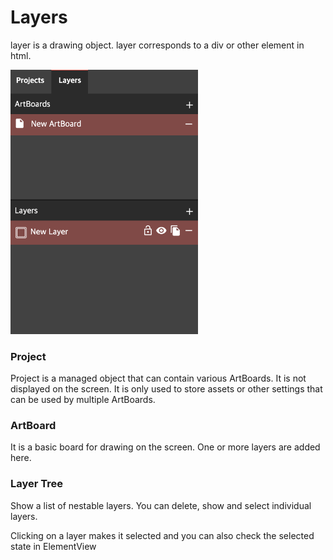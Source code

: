 # Layers

layer is a drawing object. layer corresponds to a div or other element in html.

<img src='/images/editor/layer-list.png' style='max-width: 300px' />

### Project

Project is a managed object that can contain various ArtBoards. It is not displayed on the screen. It is only used to store assets or other settings that can be used by multiple ArtBoards.

### ArtBoard

It is a basic board for drawing on the screen. One or more layers are added here.

### Layer Tree

Show a list of nestable layers. You can delete, show and select individual layers.

Clicking on a layer makes it selected and you can also check the selected state in ElementView